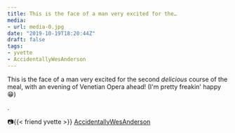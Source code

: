 ```yaml
---
title: This is the face of a man very excited for the…
media:
- url: media-0.jpg
date: "2019-10-19T18:20:44Z"
draft: false
tags:
- yvette
- AccidentallyWesAnderson
---
```

This is the face of a man very excited for the second *delicious* course of the meal, with an evening of Venetian Opera ahead\! \(I'm pretty freakin' happy 😁\)

.

📷{{< friend yvette >}} [AccidentallyWesAnderson](/tags/accidentallywesanderson)
